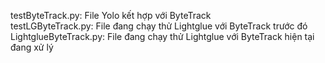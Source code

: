 testByteTrack.py: File Yolo kết hợp với ByteTrack 
<br>
testLGByteTrack.py: File đang chạy thử Lightglue với ByteTrack trước đó
<br>
LightglueByteTrack.py: File đang chạy thử Lightglue với ByteTrack hiện tại đang xử lý
